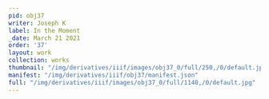 ```yaml
---
pid: obj37
writer: Joseph K
label: In the Moment
_date: March 21 2021
order: '37'
layout: work
collection: works
thumbnail: "/img/derivatives/iiif/images/obj37_0/full/250,/0/default.jpg"
manifest: "/img/derivatives/iiif/obj37/manifest.json"
full: "/img/derivatives/iiif/images/obj37_0/full/1140,/0/default.jpg"
---
```

